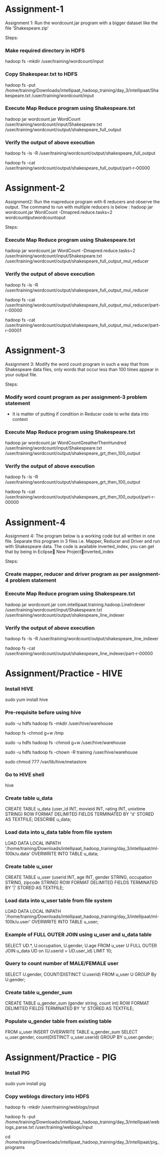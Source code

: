 Assignment-1
========

Assignment 1: Run the wordcount.jar program with a bigger dataset like the file ‘Shakespeare.zip’

Steps:

### Make required directory in HDFS
hadoop fs -mkdir /user/training/wordcount/input

### Copy Shakespear.txt to HDFS
hadoop fs -put /home/training/Downloads/intellipaat_hadoop_training/day_3/intellipaat/Shakespeare.txt /user/training/wordcount/input

### Execute Map Reduce program using Shakespeare.txt
hadoop jar wordcount.jar WordCount /user/training/wordcount/input/Shakespeare.txt /user/training/wordcount/output/shakespeare_full_output

### Verify the output of above execution
hadoop fs -ls -R /user/training/wordcount/output/shakespeare_full_output

hadoop fs -cat /user/training/wordcount/output/shakespeare_full_output/part-r-00000


Assignment-2
========

Assignment2: Run the mapreduce program with 6 reducers and observe the output. The command to run with multiple reducers is below :
hadoop jar wordcount.jar WordCount -Dmapred.reduce.tasks=2 wordcountiputwordcountoput

Steps:

### Execute Map Reduce program using Shakespeare.txt
hadoop jar wordcount.jar WordCount -Dmapred.reduce.tasks=2 /user/training/wordcount/input/Shakespeare.txt /user/training/wordcount/output/shakespeare_full_output_mul_reducer

### Verify the output of above execution
hadoop fs -ls -R /user/training/wordcount/output/shakespeare_full_output_mul_reducer

hadoop fs -cat /user/training/wordcount/output/shakespeare_full_output_mul_reducer/part-r-00000

hadoop fs -cat /user/training/wordcount/output/shakespeare_full_output_mul_reducer/part-r-00001


Assignment-3
========

Assignment 3: Modify the word count program in such a way that from Shakespeare data files, only words that occur less than 100 times appear in your output file.

Steps:

### Modify word count program as per assignment-3 problem statement
- It is matter of putting if condition in Reducer code to write data into context

### Execute Map Reduce program using Shakespeare.txt
hadoop jar wordcount.jar WordCountGreatherThenHundred /user/training/wordcount/input/Shakespeare.txt /user/training/wordcount/output/shakespeare_grt_then_100_output

### Verify the output of above execution
hadoop fs -ls -R /user/training/wordcount/output/shakespeare_grt_then_100_output

hadoop fs -cat /user/training/wordcount/output/shakespeare_grt_then_100_output/part-r-00000


Assignment-4
========

Assignment 4: The program below is a working code but all written in one file.
Separate this program in 3 files i.e. Mapper, Reducer and Driver and run with Shakespeare data. 
The code is available inverted_index, you can get that by being in Eclipse New Projectinverted_index


Steps:

### Create mapper, reducer and driver program as per assignment-4 problem statement

### Execute Map Reduce program using Shakespeare.txt
hadoop jar wordcount.jar com.intellipaat.training.hadoop.LineIndexer /user/training/wordcount/input/Shakespeare.txt /user/training/wordcount/output/shakespeare_line_indexer

### Verify the output of above execution
hadoop fs -ls -R /user/training/wordcount/output/shakespeare_line_indexer

hadoop fs -cat /user/training/wordcount/output/shakespeare_line_indexer/part-r-00000


Assignment/Practice - HIVE
========

### Install HIVE
sudo yum install hive

### Pre-requisite before using hive
sudo -u hdfs hadoop fs -mkdir /user/hive/warehouse

hadoop fs -chmod g+w /tmp

sudo -u hdfs hadoop fs -chmod g+w /user/hive/warehouse

sudo -u hdfs hadoop fs -chown -R training /user/hive/warehouse

sudo chmod 777 /var/lib/hive/metastore

### Go to HIVE shell
hive

### Create table u_data
CREATE TABLE u_data (user_id INT, movieid INT, rating INT, unixtime STRING) ROW FORMAT DELIMITED FIELDS TERMINATED BY '\t' STORED AS TEXTFILE;
DESCRIBE u_data;

### Load data into u_data table from file system
LOAD DATA LOCAL INPATH '/home/training/Downloads/intellipaat_hadoop_training/day_3/intellipaat/ml-100k/u.data' OVERWRITE INTO TABLE u_data;

### Create table u_user
CREATE TABLE u_user (userid INT, age INT, gender STRING, occupation STRING, zipcode STRING) ROW FORMAT DELIMITED FIELDS TERMINATED BY '|' STORED AS TEXTFILE;

### Load data into u_user table from file system
LOAD DATA LOCAL INPATH '/home/training/Downloads/intellipaat_hadoop_training/day_3/intellipaat/ml-100k/u.user' OVERWRITE INTO TABLE u_user;

### Example of FULL OUTER JOIN using u_user and u_data table
SELECT UD.*, U.occupation, U.gender, U.age FROM u_user U FULL OUTER JOIN u_data UD on (U.userid = UD.user_id) LIMIT 10;

### Query to count number of MALE/FEMALE user
SELECT U.gender, COUNT(DISTINCT U.userid) FROM u_user U GROUP By U.gender;

### Create table u_gender_sum
CREATE TABLE u_gender_sum (gender string, count int) ROW FORMAT DELIMITED FIELDS TERMINATED BY '\t' STORED AS TEXTFILE;
 
### Populate u_gender table from existing table
FROM u_user INSERT OVERWRITE TABLE u_gender_sum SELECT u_user.gender, count(DISTINCT u_user.userid) GROUP BY u_user.gender;


Assignment/Practice - PIG
========

### Install PIG
sudo yum install pig

### Copy weblogs directory into HDFS
hadoop fs -mkdir /user/training/weblogs/input

hadoop fs -put /home/training/Downloads/intellipaat_hadoop_training/day_3/intellipaat/weblogs_parse.txt /user/training/weblogs/input

cd /home/training/Downloads/intellipaat_hadoop_training/day_3/intellipaat/pig_programs
